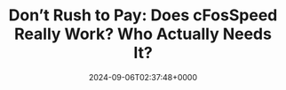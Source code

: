 ---
title: "Don’t Rush to Pay: Does cFosSpeed Really Work? Who Actually Needs It?"
description: "Looking to improve your internet connection? Our in-depth review of cFosSpeed covers everything you need to know before buying. Discover how this network accelerator works, who benefits most from its Traffic Shaping technology, and whether it's worth the price."
image: "images/post/2024/09/rocket.jpg"
date: "2024-09-06T02:37:48+0000"
categories: ["Reviews"]
tags: ["CFosSpeed", "internet", "network"]
type: "regular" # available types: [featured/regular]
draft: false
sitemapExclude: false
---